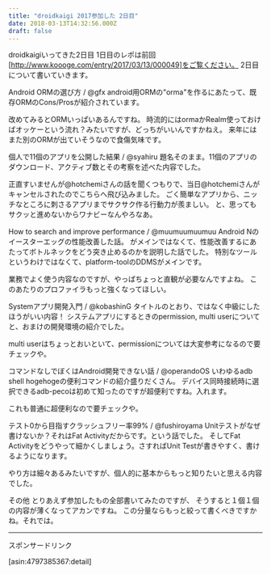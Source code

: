 ```yaml
---
title: "droidkaigi 2017参加した 2日目"
date: 2018-03-13T14:32:56.000Z
draft: false
---
```


droidkaigiいってきた2日目
1日目のレポは前回 [http://www.koooge.com/entry/2017/03/13/000049]をご覧ください。
2日目について書いていきます。

Android ORMの選び方 / @gfx
android用ORMの"orma"を作るにあたって、既存ORMのCons/Prosが紹介されています。

改めてみるとORMいっぱいあるんですね。
時流的にはormaかRealm使っておけばオッケーという流れ？みたいですが、どっちがいいんですかねえ。
来年にはまた別のORMが出ていそうなので食傷気味です。

個人で11個のアプリを公開した結果 / @syahiru
題名そのまま。11個のアプリのダウンロード、アクティブ数とその考察を述べた内容でした。

正直すいませんが@hotchemiさんの話を聞くつもりで、当日@hotchemiさんがキャンセルされたのでこちらへ飛び込みました。
ごく簡単なアプリから、ニッチなところに刺さるアプリまでサクサク作る行動力が羨ましい。
と、思ってもサクッと進めないからワナビーなんやろなあ。

How to search and improve performance / @muumuumuumuu
Android Nのイースターエッグの性能改善した話。
がメインではなくて、性能改善するにあたってボトルネックをどう突き止めるのかを説明した話でした。
特別なツールというわけではなくて、platform-toolのDDMSがメインです。

業務でよく使う内容なのですが、やっぱちょっと直観が必要なんですよね。
このあたりのプロファイラもっと強くなってほしい。

Systemアプリ開発入門 / @kobashinG
タイトルのとおり、ではなく中級にしたほうがいい内容！
システムアプリにするときのpermission, multi userについてと、おまけの開発環境の紹介でした。

multi userはちょっとおいといて、permissionについては大変参考になるので要チェックや。

コマンドなしでぼくはAndroid開発できない話 / @operandoOS
いわゆるadb shell hogehogeの便利コマンドの紹介盛りだくさん。
デバイス同時接続時に選択できるadb-pecoは初めて知ったのですが超便利ですね。入れます。

これも普通に超便利なので要チェックや。

テスト0から目指すクラッシュフリー率99% / @fushiroyama
Unitテストがなぜ書けないか？それはFat Activityだからです。という話でした。
そしてFat Activityをどうやって細かくしましょう。さすればUnit Testが書きやすく、書けるようになります。

やり方は細々あるみたいですが、個人的に基本からもっと知りたいと思える内容でした。

その他
とりあえず参加したもの全部書いてみたのですが、
そうすると１個１個の内容が薄くなってアカンですね。
この分量ならもっと絞って書くべきですかね。それでは。


--------------------------------------------------------------------------------

スポンサードリンク

[asin:4797385367:detail]
